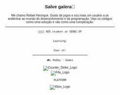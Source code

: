 <body style="font-size: 10px; font-family: Verdana, Geneva, Tahoma, sans-serif;">
<h2 align="center">
  
 Salve galera👾

</h2>
<!-- Apresentação -->
  
<p align="center"> 
  Me chamo Rafael Henrique. Gosto de jogos e sou mais um usuário a se andentrar ao mundo do desenvolvimento e da programação. 
  Vejo os códigos como uma solução e não como uma complicação.
</p>
<div align="center">
<hr>

```👨🏾‍💻| ADS student at SENAC-DF```
<br><br>
  
```Learning:``` 
<br><br>
  
```User of:```
 
<hr width="50%">

</div> <div align="center">
  
```🎮| Hobby - Games``` 
<br><br> 
<img src="img/Counter_Strike.svg" alt="Counter_Strike_Logo"><br>
<img src="img/FIFA.svg" alt="Fifa_Logo">
  
```PLATFORM``` 
<br><br> 
<img src="img/Xbox.svg" alt="Xbox_Logo"> </div>
